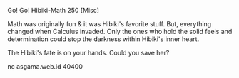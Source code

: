 Go! Go! Hibiki-Math
250
[Misc]

Math was originally fun & it was Hibiki's favorite stuff. But, everything changed when Calculus invaded. Only the ones who hold the solid feels and determination could stop the darkness within Hibiki's inner heart.

The Hibiki's fate is on your hands. Could you save her?

nc asgama.web.id 40400
